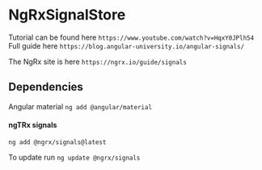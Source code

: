 # NgRxSignalStore

Tutorial can be found here
`https://www.youtube.com/watch?v=HqxY0JPlh54`
Full guide here 
`https://blog.angular-university.io/angular-signals/`

The NgRx site is here 
`https://ngrx.io/guide/signals`

## Dependencies
Angular material 
`ng add @angular/material`

#### ngTRx signals
`ng add @ngrx/signals@latest`

To update run `ng update @ngrx/signals`
